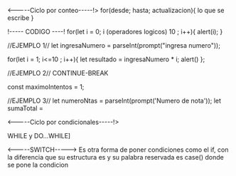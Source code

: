 <-----Ciclo por conteo-----!>
for(desde; hasta; actualizacion){
lo que se escribe
}

!----- CODIGO ----!
for(let i = 0; i (operadores logicos) 10 ; i++){
alert(i);
}

//EJEMPLO 1//
let ingresaNumero = parseInt(prompt("ingresa numero"));

for(let i = 1; i<=10 ; i++){
let resultado = ingresaNumero \* i;
alert()
};

//EJEMPLO 2// CONTINUE-BREAK

const maximoIntentos = 1;

//EJEMPLO 3//
let numeroNtas = parseInt(prompt('Numero de nota'));
let sumaTotal =

<-----Ciclo por condicionales-----!>

WHILE y DO...WHILE]

<-----SWITCH----->
Es otra forma de poner condiciones como el if, con la diferencia que su estructura es y su palabra reservada es case() donde se pone la condicion
